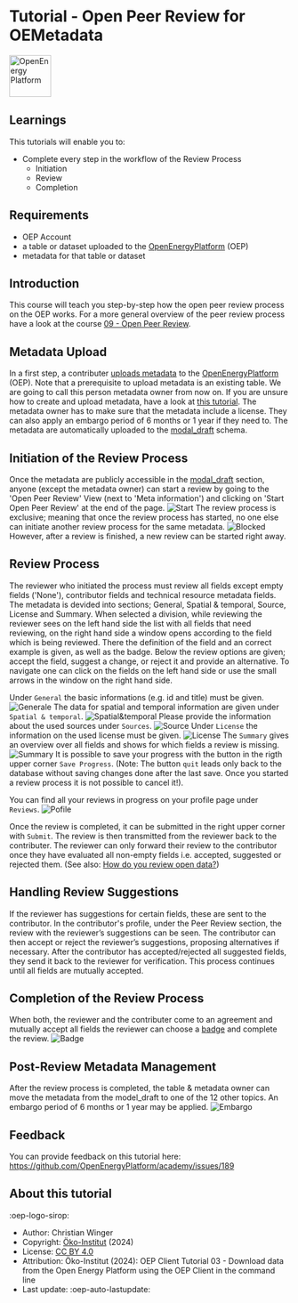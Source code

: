 # Tutorial - Open Peer Review for OEMetadata

<!-- keep img below title and without align="left"  -->
<img src="https://raw.githubusercontent.com/OpenEnergyPlatform/academy/develop/docs/data/img/OEP_logo_2_no_text.svg" alt="OpenEnergy Platform" height="75" width="75" />

## Learnings

This tutorials will enable you to:

- Complete every step in the workflow of the Review Process
	- Initiation
	- Review
	- Completion

## Requirements

- OEP Account
- a table or dataset uploaded to the [OpenEnergyPlatform](https://openenergyplatform.org/) (OEP)
- metadata for that table or dataset

## Introduction

This course will teach you step-by-step how the open peer review process on the OEP works. For a more general overview of the peer review process have a look at the course [09 - Open Peer Review](https://openenergyplatform.github.io/academy/courses/09_peer_review/).

## Metadata Upload

In a first step, a contributer [uploads metadata](https://openenergyplatform.org/dataedit/wizard/) to the [OpenEnergyPlatform](https://openenergyplatform.org/) (OEP). Note that a prerequisite to upload metadata is an existing table. We are going to call this person metadata owner from now on. If you are unsure how to create and upload metadata, have a look at [this tutorial](https://openenergyplatform.github.io/academy/tutorials/99_other/beginners_guide/#22-create-metadata). The metadata owner has to make sure that the metadata include a license. They can also apply an embargo period of 6 months or 1 year if they need to. The metadata are automatically uploaded to the [modal_draft](https://openenergyplatform.org/dataedit/view/model_draft) schema.


## Initiation of the Review Process

Once the metadata are publicly accessible in the [modal_draft](https://openenergyplatform.org/dataedit/view/model_draft) section, anyone (except the metadata owner) can start a review by going to the 'Open Peer Review' View (next to 'Meta information') and clicking on 'Start Open Peer Review' at the end of the page.
![Start](https://github.com/OpenEnergyPlatform/academy/blob/feature-review-process/docs/tutorials/99_other/images/Start%20Open%20Peer%20Review%20at%2021.38.47.png)
The review process is exclusive; meaning that once the review process has started, no one else can initiate another review process for the same metadata.
![Blocked](https://github.com/OpenEnergyPlatform/academy/blob/feature-review-process/docs/tutorials/99_other/images/Blocked%20Review%20at%2021.38.20.png)
However, after a review is finished, a new review can be started right away.

## Review Process

The reviewer who initiated the process must review all fields except empty fields ('None'), contributor fields and technical resource metadata fields. The metadata is devided into sections; General, Spatial & temporal, Source, License and Summary.
When selected a division, while reviewing the reviewer sees on the left hand side the list with all fields that need reviewing, on the right hand side a window opens according to the field which is being reviewed. There the definition of the field and an correct example is given, as well as the badge. Below the review options are given; accept the field, suggest a change, or reject it and provide an alternative. To navigate one can click on the fields on the left hand side or use the small arrows in the window on the right hand side.

Under `General` the basic informations (e.g. id and title) must be given. ![Generale](https://github.com/OpenEnergyPlatform/academy/blob/feature-review-process/docs/tutorials/99_other/images/Generale%20at%2021.43.11.png)
The data for spatial and temporal information are given under `Spatial & temporal`. ![Spatial&temporal](missing)
Please provide the information about the used sources under `Sources`. ![Source](https://github.com/OpenEnergyPlatform/academy/blob/feature-review-process/docs/tutorials/99_other/images/Source%20at%2021.53.15.png)
Under `License` the information on the used license must be given. ![License](https://github.com/OpenEnergyPlatform/academy/blob/feature-review-process/docs/tutorials/99_other/images/License%20at%2021.42.32.png)
The `Summary` gives an overview over all fields and shows for which fields a review is missing. ![Summary](https://github.com/OpenEnergyPlatform/academy/blob/feature-review-process/docs/tutorials/99_other/images/Summary%20at%2021.55.38.png)
It is possible to save your progress with the button in the rigth upper corner `Save Progress`. (Note: The button `quit` leads only back to the database without saving changes done after the last save. Once you started a review process it is not possible to cancel it!). 

You can find all your reviews in progress on your profile page under `Reviews`. ![Pofile](https://github.com/OpenEnergyPlatform/academy/blob/feature-review-process/docs/tutorials/99_other/images/Profil%20at%2021.44.54.png)

Once the review is completed, it can be submitted in the right upper corner with `Submit`. The review is then transmitted from the reviewer back to the contributer. The reviewer can only forward their review to the contributor once they have evaluated all non-empty fields i.e. accepted, suggested or rejected them. (See also: [How do you review open data?](https://openenergyplatform.github.io/academy/courses/09_peer_review/#how-do-you-review-open-data))

## Handling Review Suggestions

If the reviewer has suggestions for certain fields, these are sent to the contributor. In the contributor's profile, under the Peer Review section, the review with the reviewer’s suggestions can be seen. The contributor can then accept or reject the reviewer’s suggestions, proposing alternatives if necessary. After the contributor has accepted/rejected all suggested fields, they send it back to the reviewer for verification. This process continues until all fields are mutually accepted.

## Completion of the Review Process

When both, the reviewer and the contributer come to an agreement and mutually accept all fields the reviewer can choose a [badge](https://openenergyplatform.github.io/academy/courses/09_peer_review/#how-to-evaluate-and-present-the-review-what-are-badges) and complete the review. ![Badge](https://github.com/OpenEnergyPlatform/academy/blob/feature-review-process/docs/tutorials/99_other/images/Badge%20at%2021.54.44.png)

## Post-Review Metadata Management

After the review process is completed, the table & metadata owner can move the metadata from the model_draft to one of the 12 other topics. An embargo period of 6 months or 1 year may be applied. ![Embargo](https://github.com/OpenEnergyPlatform/academy/blob/feature-review-process/docs/tutorials/99_other/images/Embargo%20at%2021.58.09.png)

## Feedback

You can provide feedback on this tutorial here: https://github.com/OpenEnergyPlatform/academy/issues/189

## About this tutorial

:oep-logo-sirop:

- Author: Christian Winger
- Copyright: [Öko-Institut](https://www.oeko.de) (2024)
- License: [CC BY 4.0](https://creativecommons.org/licenses/by/4.0/deed.en)
- Attribution: Öko-Institut (2024): OEP Client Tutorial 03 - Download data from the Open Energy Platform using the OEP Client in the command line
- Last update: :oep-auto-lastupdate:
